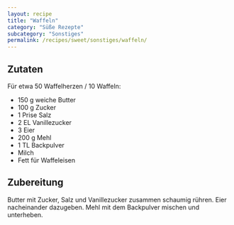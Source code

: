 ```yaml
---
layout: recipe
title: "Waffeln"
category: "Süße Rezepte"
subcategory: "Sonstiges"
permalink: /recipes/sweet/sonstiges/waffeln/
---
```



## Zutaten
Für etwa 50 Waffelherzen / 10 Waffeln:
- 150 g weiche Butter
- 100 g Zucker
- 1 Prise Salz
- 2 EL Vanillezucker
- 3 Eier
- 200 g Mehl
- 1 TL Backpulver
- Milch
- Fett für Waffeleisen


## Zubereitung
Butter mit Zucker, Salz und Vanillezucker zusammen schaumig rühren. Eier nacheinander dazugeben. Mehl mit dem Backpulver mischen und unterheben.
